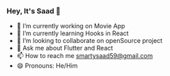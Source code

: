 ### Hey, It's Saad 👋



- 🔭 I’m currently working on Movie App
- 🌱 I’m currently learning Hooks in React
- 👯 I’m looking to collaborate on openSource project
- 💬 Ask me about Flutter and React
- 📫 How to reach me smartysaad59@gmail.com
- 😄 Pronouns: He/Him



